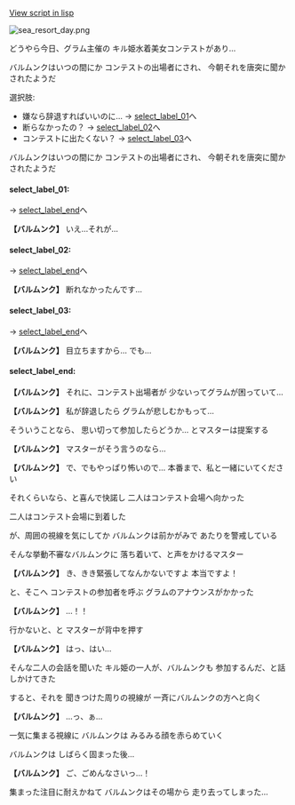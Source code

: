 [View script in lisp](../scripts/210091102.txt)

![sea_resort_day.png](../images/backgrounds/sea_resort_day.png)

どうやら今日、グラム主催の
キル姫水着美女コンテストがあり…

バルムンクはいつの間にか
コンテストの出場者にされ、
今朝それを唐突に聞かされたようだ

選択肢:
- 嫌なら辞退すればいいのに… → [select_label_01](#select_label_01)へ
- 断らなかったの？ → [select_label_02](#select_label_02)へ
- コンテストに出たくない？ → [select_label_03](#select_label_03)へ

バルムンクはいつの間にか
コンテストの出場者にされ、
今朝それを唐突に聞かされたようだ

#### select_label_01:
 → [select_label_end](#select_label_end)へ

**【バルムンク】**
いえ…それが…

#### select_label_02:
 → [select_label_end](#select_label_end)へ

**【バルムンク】**
断れなかったんです…

#### select_label_03:
 → [select_label_end](#select_label_end)へ

**【バルムンク】**
目立ちますから…
でも…

#### select_label_end:

**【バルムンク】**
それに、コンテスト出場者が
少ないってグラムが困っていて…

**【バルムンク】**
私が辞退したら
グラムが悲しむかもって…

そういうことなら、
思い切って参加したらどうか…
とマスターは提案する

**【バルムンク】**
マスターがそう言うのなら…

**【バルムンク】**
で、でもやっぱり怖いので…
本番まで、私と一緒にいてください

それくらいなら、と喜んで快諾し
二人はコンテスト会場へ向かった

二人はコンテスト会場に到着した

が、周囲の視線を気にしてか
バルムンクは前かがみで
あたりを警戒している

そんな挙動不審なバルムンクに
落ち着いて、と声をかけるマスター

**【バルムンク】**
き、きき緊張してなんかないですよ
本当ですよ！

と、そこへ
コンテストの参加者を呼ぶ
グラムのアナウンスがかかった

**【バルムンク】**
…！！

行かないと、と
マスターが背中を押す

**【バルムンク】**
はっ、はい…

そんな二人の会話を聞いた
キル姫の一人が、バルムンクも
参加するんだ、と話しかけてきた

すると、それを
聞きつけた周りの視線が
一斉にバルムンクの方へと向く

**【バルムンク】**
…っ、ぁ…

一気に集まる視線に
バルムンクは
みるみる顔を赤らめていく

バルムンクは
しばらく固まった後…

**【バルムンク】**
ご、ごめんなさいっ…！

集まった注目に耐えかねて
バルムンクはその場から
走り去ってしまった…
